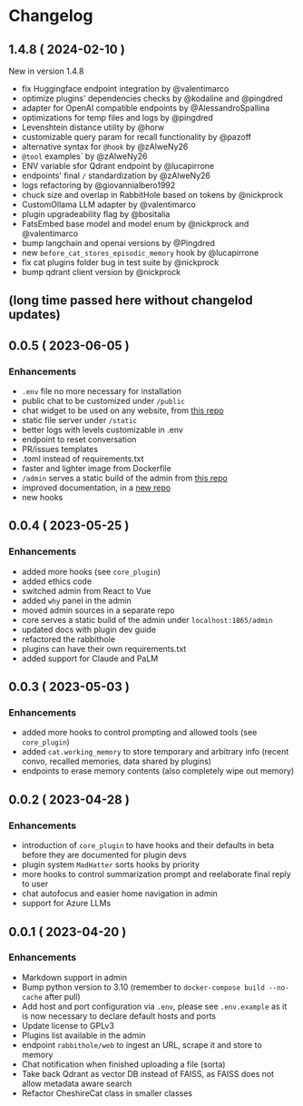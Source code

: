 # Changelog

## 1.4.8 ( 2024-02-10 )

New in version 1.4.8

- fix Huggingface endpoint integration by @valentimarco 
- optimize plugins' dependencies checks by @kodaline and @pingdred
- adapter for OpenAI compatible endpoints by @AlessandroSpallina
- optimizations for temp files and logs by @pingdred
- Levenshtein distance utility by @horw
- customizable query param for recall functionality by @pazoff 
- alternative syntax for `@hook` by @zAlweNy26 
- `@tool` examples` by @zAlweNy26 
- ENV variable sfor Qdrant endpoint by @lucapirrone
- endpoints' final  `/` standardization by @zAlweNy26 
- logs refactoring by @giovannialbero1992
- chuck size and overlap in RabbitHole based on tokens by @nickprock 
- CustomOllama LLM adapter by @valentimarco 
- plugin upgradeability flag by @bositalia
- FatsEmbed base model and model enum by @nickprock and @valentimarco 
- bump langchain and openai versions by @Pingdred 
- new `before_cat_stores_episodic_memory` hook by @lucapirrone
- fix cat plugins folder bug in test suite by @nickprock 
- bump qdrant client version by @nickprock 

## (long time passed here without changelod updates)

## 0.0.5 ( 2023-06-05 )

### Enhancements

* `.env` file no more necessary for installation
* public chat to be customized under `/public`
* chat widget to be used on any website, from [this repo](https://github.com/cheshire-cat-ai/widget-vue)
* static file server under `/static`
* better logs with levels customizable in .env
* endpoint to reset conversation
* PR/issues templates
* .toml instead of requirements.txt
* faster and lighter image from Dockerfile
* `/admin` serves a static build of the admin from [this repo](https://github.com/cheshire-cat-ai/admin-vue)
* improved documentation, in a [new repo](https://github.com/cheshire-cat-ai/docs)
* new hooks

## 0.0.4 ( 2023-05-25 )

### Enhancements

* added more hooks (see `core_plugin`)
* added ethics code
* switched admin from React to Vue
* added `why` panel in the admin
* moved admin sources in a separate repo
* core serves a static build of the admin under `localhost:1865/admin`
* updated docs with plugin dev guide
* refactored the rabbithole
* plugins can have their own requirements.txt
* added support for Claude and PaLM


## 0.0.3 ( 2023-05-03 )

### Enhancements

* added more hooks to control prompting and allowed tools (see `core_plugin`)
* added `cat.working_memory` to store temporary and arbitrary info (recent convo, recalled memories, data shared by plugins)
* endpoints to erase memory contents (also completely wipe out memory)


## 0.0.2 ( 2023-04-28 )

### Enhancements

* introduction of `core_plugin` to have hooks and their defaults in beta before they are documented for plugin devs
* plugin system `MadHatter` sorts hooks by priority
* more hooks to control summarization prompt and reelaborate final reply to user
* chat autofocus and easier home navigation in admin
* support for Azure LLMs


## 0.0.1 ( 2023-04-20 )

### Enhancements

* Markdown support in admin
* Bump python version to 3.10 (remember to `docker-compose build --no-cache` after pull)
* Add host and port configuration via `.env`, please see `.env.example` as it is now necessary to declare default hosts and ports
* Update license to GPLv3
* Plugins list available in the admin
* endpoint `rabbithole/web` to ingest an URL, scrape it and store to memory
* Chat notification when finished uploading a file (sorta)
* Take back Qdrant as vector DB instead of FAISS, as FAISS does not allow metadata aware search
* Refactor CheshireCat class in smaller classes
